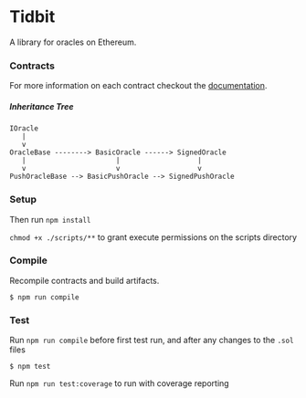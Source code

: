 # Tidbit

A library for oracles on Ethereum.

### Contracts

For more information on each contract checkout the  [documentation](https://levelkdev.github.io/tidbit/docs/Oracles_OracleBase.html).

##### Inheritance Tree

```
IOracle
   |
   v
OracleBase --------> BasicOracle ------> SignedOracle
   |                      |                   |
   v                      v                   v
PushOracleBase --> BasicPushOracle --> SignedPushOracle
```

### Setup

Then run `npm install`

`chmod +x ./scripts/**` to grant execute permissions on the scripts directory

### Compile

Recompile contracts and build artifacts.

```
$ npm run compile
```

### Test

Run `npm run compile` before first test run, and after any changes to the `.sol` files

```
$ npm test
```

Run `npm run test:coverage` to run with coverage reporting
